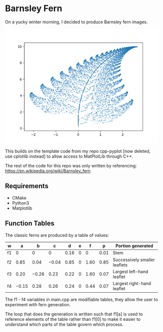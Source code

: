 # Barnsley Fern

On a yucky winter morning, I decided to produce Barnsley fern images.

![there should be a fern image here...](fern.png)

This builds on the template code from my repo cpp-pyplot [now deleted, use cplotlib instead] to allow access to MatPlotLib through C++.

The rest of the code for this repo was only written by referencing: https://en.wikipedia.org/wiki/Barnsley_fern

## Requirements

- CMake
- Python3
- Matplotlib

## Function Tables

The classic ferns are produced by a table of values:

w | a | b | c | d | e | f | p | Portion generated
--- | --- | --- | --- |--- |--- |--- |--- |---
f1 | 0 | 0 | 0 | 0.16 | 0 | 0 | 0.01 | Stem
f2 | 0.85 | 0.04 | −0.04 | 0.85 | 0 | 1.60 | 0.85 | Successively smaller leaflets
f3 | 0.20 | −0.26 | 0.23 | 0.22 | 0 | 1.60 | 0.07 | Largest left-hand leaflet
f4 | −0.15 | 0.28 | 0.26 | 0.24 | 0 | 0.44 | 0.07 | Largest right-hand leaflet 

The f1 - f4 variables in main.cpp are modifiable tables, they allow the user to experiment with fern generation.

The loop that does the generation is written such that f1[a] is used to reference elements of the table rather than f1[0] to make it easier to understand which parts of the table govern which process.
